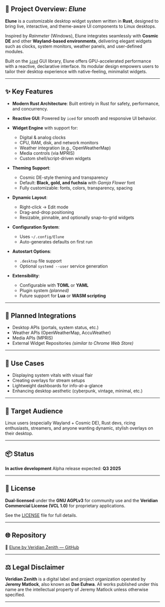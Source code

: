 ## 🌙 Project Overview: *Elune*

**Elune** is a customizable desktop widget system written in **Rust**, designed to bring live, interactive, and theme-aware UI components to Linux desktops.

Inspired by *Rainmeter* (Windows), Elune integrates seamlessly with **Cosmic DE** and other **Wayland-based environments**, delivering elegant widgets such as clocks, system monitors, weather panels, and user-defined modules.

Built on the [`iced`](https://github.com/iced-rs/iced) GUI library, Elune offers GPU-accelerated performance with a reactive, declarative interface. Its modular design empowers users to tailor their desktop experience with native-feeling, minimalist widgets.

---

## ✨ Key Features

* **Modern Rust Architecture**: Built entirely in Rust for safety, performance, and concurrency.
* **Reactive GUI**: Powered by `iced` for smooth and responsive UI behavior.
* **Widget Engine** with support for:

  * Digital & analog clocks
  * CPU, RAM, disk, and network monitors
  * Weather integration (e.g., OpenWeatherMap)
  * Media controls (via MPRIS)
  * Custom shell/script-driven widgets
* **Theming Support**:

  * Cosmic DE-style theming and transparency
  * Default: **Black, gold, and fuchsia** with *Gamja Flower* font
  * Fully customizable: fonts, colors, transparency, spacing
* **Dynamic Layout**:

  * Right-click → Edit mode
  * Drag-and-drop positioning
  * Resizable, pinnable, and optionally snap-to-grid widgets
* **Configuration System**:

  * Uses `~/.config/Elune`
  * Auto-generates defaults on first run
* **Autostart Options**:

  * `.desktop` file support
  * Optional `systemd --user` service generation
* **Extensibility**:

  * Configurable with **TOML** or **YAML**
  * Plugin system *(planned)*
  * Future support for **Lua** or **WASM scripting**

---

## 🔌 Planned Integrations

* Desktop APIs (portals, system status, etc.)
* Weather APIs (OpenWeatherMap, AccuWeather)
* Media APIs (MPRIS)
* External Widget Repositories *(similar to Chrome Web Store)*

---

## 🧩 Use Cases

* Displaying system vitals with visual flair
* Creating overlays for stream setups
* Lightweight dashboards for info-at-a-glance
* Enhancing desktop aesthetic (cyberpunk, vintage, minimal, etc.)

---

## 👥 Target Audience

Linux users (especially Wayland + Cosmic DE), Rust devs, ricing enthusiasts, streamers, and anyone wanting dynamic, stylish overlays on their desktop.

---

## 📦 Status

**In active development**
Alpha release expected: **Q3 2025**

---

## 📝 License

**Dual-licensed** under the **GNU AGPLv3** for community use and the **Veridian Commercial License (VCL 1.0)** for proprietary applications.

See the [LICENSE](LICENSE) file for full details.

---

## 🌐 Repository

🔗 [Elune by Veridian Zenith — GitHub](https://github.com/Veridian-Zenith/Elune)

---

## ⚖️ Legal Disclaimer

**Veridian Zenith** is a digital label and project organization operated by **Jeremy Matlock**, also known as **Dae Euhwa**.
All works published under this name are the intellectual property of Jeremy Matlock unless otherwise specified.

---
